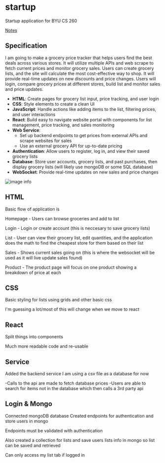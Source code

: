 # startup

Startup application for BYU CS 260

[Notes](notes.md)

## Specification

I am going to make a grocery price tracker that helps users find the best deals across various stores. It will utilize multiple APIs and web scrape to fetch current prices and monitor grocery sales. Users can create grocery lists, and the site will calculate the most cost-effective way to shop. It will provide real-time updates on new discounts and price changes. Users will login, compare grocery prices at different stores, build list and monitor sales and price updates.

- **HTML**: Create pages for grocery list input, price tracking, and user login
- **CSS**: Style elements to create a clean UI
- **JavaScript**: Handle actions like adding items to the list, filtering prices, and user interactions
- **React**: Build easy to navigate website portal with components for list management, price tracking, and sales monitoring
- **Web Service**:
  - Set up backend endpoints to get prices from external APIs and scrape websites for sales
  - Use an external grocery API for up-to-date pricing
- **Authentication**: Allow users to register, log in, and view their saved grocery lists
- **Database**: Store user accounts, grocery lists, and past purchases, then display grocery lists (will likely use mongoDB or some SQL database)
- **WebSocket**: Provide real-time updates on new sales and price changes

![image info](sketch.jpg)

## HTML

Basic flow of application is

Homepage - Users can browse groceries and add to list

Login - Login or create account (this is neccesary to save grocery lists)

List - User can view their grocery list, edit quantities, and the application does the math to find the cheapest store for them based on their list

Sales - Shows current sales going on (this is where the websocket will be used as it will live update sales found)

Product - The product page will focus on one product showing a breakdown of price at each

## CSS

Basic styling for lists using grids and other basic css

I'm guessing a lot/most of this will change when we move to react

## React

Split things into components

Much more readable code and re-usable

## Service

Added the backend service
I am using a csv file as a database for now

-Calls to the api are made to fetch database prices
-Users are able to search for items not in the database which then calls a 3rd party api

## Login & Mongo

Connected mongoDB database
Created endpoints for authentication and store users in mongo

Endpoints must be validated with authentication

Also created a collection for lists and save users lists info in mongo so list can be saved and retrieved

Can only access my list tab if logged in
